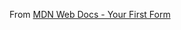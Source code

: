 From [MDN Web Docs - Your First Form](https://developer.mozilla.org/en-US/docs/Learn/Forms/Your_first_form)